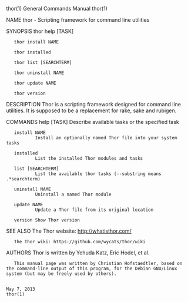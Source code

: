 thor(1)                                                                                  General Commands Manual                                                                                  thor(1)

NAME
       thor - Scripting framework for command line utilities

SYNOPSIS
       thor help [TASK]

       thor install NAME

       thor installed

       thor list [SEARCHTERM]

       thor uninstall NAME

       thor update NAME

       thor version

DESCRIPTION
       Thor is a scripting framework designed for command line utilities.  It is supposed to be a replacement for rake, sake and rubigen.

COMMANDS
       help [TASK]
               Describe available tasks or the specified task

       install NAME
               Install an optionally named Thor file into your system tasks

       installed
               List the installed Thor modules and tasks

       list [SEARCHTERM]
               List the available thor tasks (--substring means .*searchterm)

       uninstall NAME
               Uninstall a named Thor module

       update NAME
               Update a Thor file from its original location

       version Show Thor version

SEE ALSO
       The Thor website: http://whatisthor.com/

       The Thor wiki: https://github.com/wycats/thor/wiki

AUTHORS
       Thor is written by Yehuda Katz, Eric Hodel, et al.

       This manual page was written by Christian Hofstaedtler, based on the command-line output of this program, for the Debian GNU/Linux system (but may be freely used by others).

                                                                                               May 7, 2013                                                                                        thor(1)
